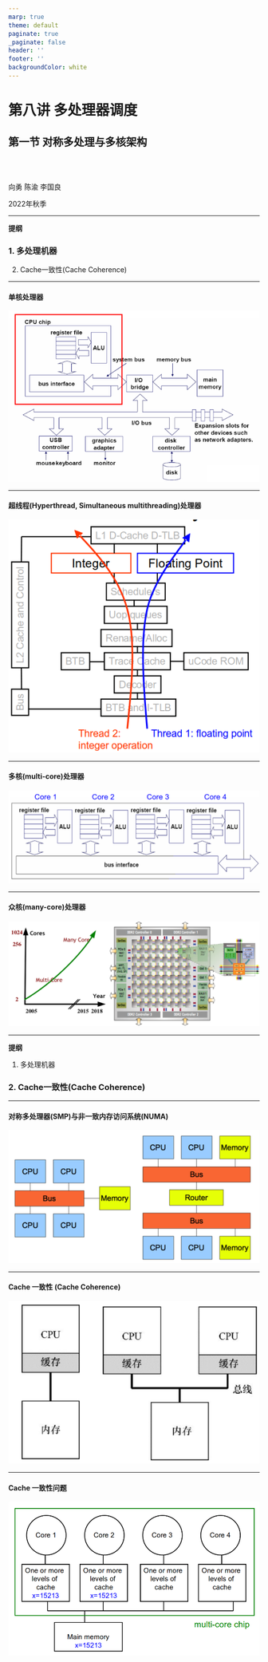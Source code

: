 ```yaml
---
marp: true
theme: default
paginate: true
_paginate: false
header: ''
footer: ''
backgroundColor: white
---
```


<!-- theme: gaia -->
<!-- _class: lead -->

# 第八讲 多处理器调度

## 第一节 对称多处理与多核架构


<br>
<br>

向勇 陈渝 李国良 

2022年秋季

---

**提纲**

### 1. 多处理机器
2. Cache一致性(Cache Coherence)

---

#### 单核处理器
![w:800](figs/single-core.png) 


---
#### 超线程(Hyperthread, Simultaneous multithreading)处理器
![w:500](figs/hyperthread.png) 


---
#### 多核(multi-core)处理器
![w:1150](figs/multi-core.png) 

---
#### 众核(many-core)处理器
![w:1150](figs/many-core.png) 

---

**提纲**

1. 多处理机器
### 2. Cache一致性(Cache Coherence)

---

#### 对称多处理器(SMP)与非一致内存访问系统(NUMA)
![w:1000](figs/smp-numa.png) 

---
#### Cache 一致性 (Cache Coherence)
![w:800](figs/cache-coherence.png) 


---

#### Cache 一致性问题
![w:900](figs/cache-coherence-problem.png)